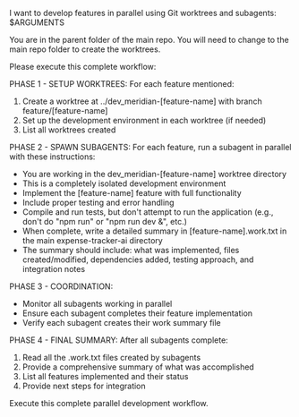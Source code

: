 I want to develop features in parallel using Git worktrees and subagents: $ARGUMENTS

You are in the parent folder of the main repo. You will need to change to the main repo
folder to create the worktrees.

Please execute this complete workflow:

PHASE 1 - SETUP WORKTREES:
For each feature mentioned:
1. Create a worktree at ../dev_meridian-[feature-name] with branch feature/[feature-name]
2. Set up the development environment in each worktree (if needed)
3. List all worktrees created

PHASE 2 - SPAWN SUBAGENTS:
For each feature, run a subagent in parallel with these instructions:
- You are working in the dev_meridian-[feature-name] worktree directory
- This is a completely isolated development environment
- Implement the [feature-name] feature with full functionality
- Include proper testing and error handling
- Compile and run tests, but don't attempt to run the application (e.g., don't do "npm run" or "npm run dev &", etc.) 
- When complete, write a detailed summary in [feature-name].work.txt in the main expense-tracker-ai directory
- The summary should include: what was implemented, files created/modified, dependencies added, testing approach, and integration notes

PHASE 3 - COORDINATION:
- Monitor all subagents working in parallel
- Ensure each subagent completes their feature implementation
- Verify each subagent creates their work summary file

PHASE 4 - FINAL SUMMARY:
After all subagents complete:
1. Read all the .work.txt files created by subagents
2. Provide a comprehensive summary of what was accomplished
3. List all features implemented and their status
4. Provide next steps for integration

Execute this complete parallel development workflow.